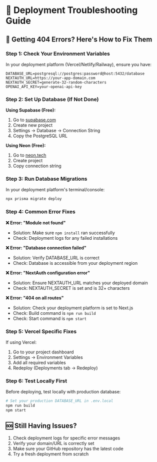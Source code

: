 # 🔧 Deployment Troubleshooting Guide

## 🚨 Getting 404 Errors? Here's How to Fix Them

### Step 1: Check Your Environment Variables

In your deployment platform (Vercel/Netlify/Railway), ensure you have:

```env
DATABASE_URL=postgresql://postgres:password@host:5432/database
NEXTAUTH_URL=https://your-app-domain.com
NEXTAUTH_SECRET=generate-32-random-characters
OPENAI_API_KEY=your-openai-api-key
```

### Step 2: Set Up Database (If Not Done)

**Using Supabase (Free):**
1. Go to [supabase.com](https://supabase.com)
2. Create new project
3. Settings → Database → Connection String
4. Copy the PostgreSQL URL

**Using Neon (Free):**
1. Go to [neon.tech](https://neon.tech)
2. Create project
3. Copy connection string

### Step 3: Run Database Migrations

In your deployment platform's terminal/console:
```bash
npx prisma migrate deploy
```

### Step 4: Common Error Fixes

**❌ Error: "Module not found"**
- Solution: Make sure `npm install` ran successfully
- Check: Deployment logs for any failed installations

**❌ Error: "Database connection failed"**
- Solution: Verify DATABASE_URL is correct
- Check: Database is accessible from your deployment region

**❌ Error: "NextAuth configuration error"**
- Solution: Ensure NEXTAUTH_URL matches your deployed domain
- Check: NEXTAUTH_SECRET is set and is 32+ characters

**❌ Error: "404 on all routes"**
- Solution: Check your deployment platform is set to Next.js
- Check: Build command is `npm run build`
- Check: Start command is `npm start`

### Step 5: Vercel Specific Fixes

If using Vercel:
1. Go to your project dashboard
2. Settings → Environment Variables
3. Add all required variables
4. Redeploy (Deployments tab → Redeploy)

### Step 6: Test Locally First

Before deploying, test locally with production database:
```bash
# Set your production DATABASE_URL in .env.local
npm run build
npm start
```

## 🆘 Still Having Issues?

1. Check deployment logs for specific error messages
2. Verify your domain/URL is correctly set
3. Make sure your GitHub repository has the latest code
4. Try a fresh deployment from scratch
